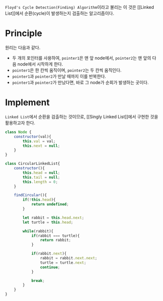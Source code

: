 `Floyd's Cycle Detection(Finding) Algorithm`이라고 불리는 이 것은 [[Linked List]]에서 순환(cycle)이 발생하는지 검출하는 알고리즘이다.

# Principle
원리는 다음과 같다.

- 두 개의 포인터를 사용하여, `pointer1`은 맨 앞 node에서, `pointer2`는 맨 앞의 다음 node에서 시작하게 한다.
- `pointer1`은 한 칸씩 움직이며, `pointer2`는 두 칸씩 움직인다.
- `pointer1`과 `pointer2`가 만날 때까지 이를 반복한다.
- `pointer1`과 `pointer2`가 만났다면, 바로 그 node가 순회가 발생하는 곳이다.

# Implement
`Linked List`에서 순환을 검출하는 것이므로, [[Singly Linked List]]에서 구현한 것을 활용하고자 한다.

```js
class Node {
	constructor(val){
		this.val = val;
		this.next = null;
	}
}

class CircularLinkedList{
	constructor(){
		this.head = null;
		this.tail = null;
		this.length = 0;
	}

	findCircular(){
		if(!this.head){
			return undefined;
		}

		let rabbit = this.head.next;
		let turtle = this.head;

		while(rabbit){
			if(rabbit === turtle){
				return rabbit;
			}

			if(rabbit.next){
				rabbit = rabbit.next.next;
				turtle = turtle.next;
				continue;
			}

			break;
		}
	}
}
```